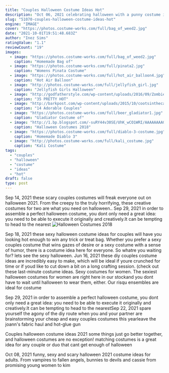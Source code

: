 ```yaml
---
title: "Couples Halloween Costume Ideas Hot"
description: "Oct 06, 2021 celebrating halloween with a punny costume is a must for the spooky season! whether you're showing off your festive side with a halloween costume for couples or testing out one of our family"
slug: "51070-couples-halloween-costume-ideas-hot"
engine: "IMAGE"
cover: "https://photos.costume-works.com/full/bag_of_weed2.jpg"
date: "2021-10-01T19:51:48.683Z"
author: "Inez Sims"
ratingValue: "1.1"
reviewCount: "19"
images:
  - image: "https://photos.costume-works.com/full/bag_of_weed2.jpg"
    caption: "Homemade Bag of"
  - image: "https://photos.costume-works.com/full/pinata2.jpg"
    caption: "Womens Pinata Costume"
  - image: "https://photos.costume-works.com/full/hot_air_balloon4.jpg"
    caption: "Hot Air Balloon"
  - image: "http://photos.costume-works.com/full/jellyfish_girl.jpg"
    caption: "Jellyfish Girls Halloween"
  - image: "http://godfatherstyle.com/wp-content/uploads/2016/09/Zombie-makeup-make-up-green-red-lips-halloween-costume-idea2..jpg"
    caption: "35 PRETTY HOT"
  - image: "http://barkpost.com/wp-content/uploads/2015/10/cootsinthecapital.jpg"
    caption: "14 Adorable Couples"
  - image: "https://photos.costume-works.com/full/beer_gladiator1.jpg"
    caption: "Gladiator Costume of"
  - image: "http://1.bp.blogspot.com/-suRY44v30SE/UhK_wCO1WRI/AAAAAAAAGxw/xNlNB3YdVBk/s1600/ostrich-costume.jpg"
    caption: "Halloween Costumes 2018"
  - image: "https://photos.costume-works.com/full/diablo-3-costume.jpg"
    caption: "Homemade Diablo 3"
  - image: "http://photos.costume-works.com/full/kali_costume.jpg"
    caption: "Kali Costume"
tags:
  - "couples"
  - "halloween"
  - "costume"
  - "ideas"
  - "hot"
draft: false
type: post
---
```


Sep 14, 2021 these scary couples costumes will freak everyone out on halloween 2021. From the creepy to the truly horrifying, these creative costumes for two are what you need on halloween.. Sep 29, 2021 in order to assemble a perfect halloween costume, you dont only need a great idea: you need to be able to execute it originally and creatively.It can be tempting to head to the nearest
![Halloween Costumes 2018](http://1.bp.blogspot.com/-suRY44v30SE/UhK_wCO1WRI/AAAAAAAAGxw/xNlNB3YdVBk/s1600/ostrich-costume.jpg "Halloween Costumes 2018")

Sep 18, 2021 these sexy halloween costume ideas for couples will have you looking hot enough to win any trick or treat bag. Whether you prefer a sexy couples costume that wins gazes of desire or a sexy costume with a sense of humor, there is a costume idea here for everyone. So whatre you waiting for? lets see the sexy halloween. Jun 16, 2021 these diy couples costume ideas are incredibly easy to make, which will be ideal if youre crunched for time or if youd like to cut down a bit on a long crafting session. (check out these last-minute costume ideas. Sexy costumes for women. The sexiest halloween costumes for women are right here in our stockand you dont have to wait until halloween to wear them, either. Our risqu ensembles are ideal for costume
<!--inArticleAds-->

<!--galleryOne-->

Sep 29, 2021 in order to assemble a perfect halloween costume, you dont only need a great idea: you need to be able to execute it originally and creatively.It can be tempting to head to the nearestSep 22, 2021 spare yourself the agony of the diy route when you and your partner are brainstorming your cheap and easy couples costumes this yearleave the joann's fabric haul and hot-glue gun
<!--inArticleAds-->

<!--galleryTwo-->

Couples halloween costume ideas 2021 some things just go better together, and halloween costumes are no exception! matching costumes is a great idea for any couple or duo that cant get enough of halloween
<!--galleryThree-->

Oct 08, 2021 funny, sexy and scary halloween 2021 costume ideas for adults. From vampires to fallen angels, bunnies to devils and cassie from promising young women to kim